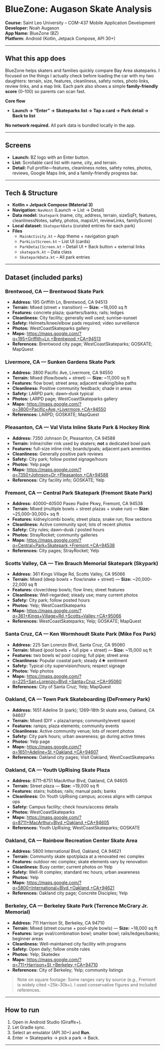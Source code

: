 # BlueZone: Augason Skate Analysis

**Course:** Saint Leo University – COM-437 Mobile Application Development  
**Developer:** Noah Augason  
**App Name:** BlueZone (BZ)  
**Platform:** Android (Kotlin, Jetpack Compose, API 30+)

---

## What this app does
BlueZone helps skaters and families quickly compare Bay Area skateparks. I focused on the things I actually check before loading the car with my two daughters: terrain, size, features, cleanliness, safety notes, photo links, review links, and a map link. Each park also shows a simple **family-friendly score** (0–100) so parents can scan fast.

**Core flow**
- **Launch → “Enter” → Skateparks list → Tap a card → Park detail → Back to list**

**No network required.** All park data is bundled locally in the app.

---

## Screens
- **Launch:** BZ logo with an Enter button.
- **List:** Scrollable card list with name, city, and terrain.
- **Detail:** Full profile—features, cleanliness notes, safety notes, photos, reviews, Google Maps link, and a family-friendly progress bar.

---

## Tech & Structure
- **Kotlin + Jetpack Compose (Material 3)**
- **Navigation:** `NavHost` (Launch → List → Detail)
- **Data model:** `Skatepark` (name, city, address, terrain, sizeSqFt, features, cleanlinessNotes, safety, photos, mapsUrl, reviewLinks, familyScore)
- **Local dataset:** `SkateparkData` (curated entries for each park)
- **Files**
  - `MainActivity.kt` – App theme + navigation graph
  - `ParkListScreen.kt` – List UI (cards)
  - `ParkDetailScreen.kt` – Detail UI + Back button + external links
  - `skatepark.kt` – Data class
  - `SkateparkData.kt` – All park entries

---

## Dataset (included parks)

### Brentwood, CA — **Brentwood Skate Park**
- **Address:** 195 Griffith Ln, Brentwood, CA 94513  
- **Terrain:** Mixed (street + transition) — **Size:** ~18,000 sq ft  
- **Features:** concrete plaza; quarters/banks; rails; ledges  
- **Cleanliness:** City facility; generally well used; sunrise–sunset  
- **Safety:** Helmets/knee/elbow pads required; video surveillance  
- **Photos:** WestCoastSkateparks gallery  
- **Maps:** https://maps.google.com/?q=195+Griffith+Ln,+Brentwood,+CA+94513  
- **References:** Brentwood city page; WestCoastSkateparks; GOSKATE; MapQuest

### Livermore, CA — **Sunken Gardens Skate Park**
- **Address:** 3800 Pacific Ave, Livermore, CA 94550  
- **Terrain:** Mixed (flow/bowls + street) — **Size:** ~11,000 sq ft  
- **Features:** flow bowl; street area; adjacent walking/bike paths  
- **Cleanliness:** Positive community feedback; shade in areas  
- **Safety:** LARPD park; dawn–dusk typical  
- **Photos:** LARPD page; WestCoastSkateparks gallery  
- **Maps:** https://maps.google.com/?q=3800+Pacific+Ave,+Livermore,+CA+94550  
- **References:** LARPD; GOSKATE; MapQuest

### Pleasanton, CA — **Val Vista Inline Skate Park & Hockey Rink**
- **Address:** 7350 Johnson Dr, Pleasanton, CA 94588  
- **Terrain:** Inline/roller rink used by skaters; **not** a dedicated bowl park  
- **Features:** full-size inline rink; boards/goals; adjacent park amenities  
- **Cleanliness:** Generally positive park reviews  
- **Safety:** City park; follow posted signage/hours  
- **Photos:** Yelp page  
- **Maps:** https://maps.google.com/?q=7350+Johnson+Dr,+Pleasanton,+CA+94588  
- **References:** City facility info; GOSKATE; Yelp

### Fremont, CA — **Central Park Skatepark (Fremont Skate Park)**
- **Address:** 40000–40500 Paseo Padre Pkwy, Fremont, CA 94538  
- **Terrain:** Mixed (multiple bowls + street plazas + snake run) — **Size:** ~25,000–30,000+ sq ft  
- **Features:** kidney/combi bowls; street plaza; snake run; flow sections  
- **Cleanliness:** Active community spot; lots of recent photos  
- **Safety:** City rules; dawn–dusk / posted hours  
- **Photos:** StrayRocket; community galleries  
- **Maps:** https://maps.google.com/?q=Central+Park+Skatepark,+Fremont,+CA+94538  
- **References:** City pages; StrayRocket; Yelp

### Scotts Valley, CA — **Tim Brauch Memorial Skatepark (Skypark)**
- **Address:** 361 Kings Village Rd, Scotts Valley, CA 95066  
- **Terrain:** Mixed (deep bowls + flow/snake + street) — **Size:** ~20,000–22,000 sq ft  
- **Features:** clover/deep bowls; flow lines; street features  
- **Cleanliness:** Well-regarded; steady use; many current photos  
- **Safety:** City park; follow posted hours  
- **Photos:** Yelp; WestCoastSkateparks  
- **Maps:** https://maps.google.com/?q=361+Kings+Village+Rd,+Scotts+Valley,+CA+95066  
- **References:** WestCoastSkateparks; Yelp; GOSKATE; MapQuest

### Santa Cruz, CA — **Ken Wormhoudt Skate Park (Mike Fox Park)**
- **Address:** 225 San Lorenzo Blvd, Santa Cruz, CA 95060  
- **Terrain:** Mixed (pool bowls + full pipe + street) — **Size:** ~15,000 sq ft  
- **Features:** two bowls w/ pool coping; full pipe; street area  
- **Cleanliness:** Popular coastal park; steady 4★ sentiment  
- **Safety:** Typical city supervision/hours; respect signage  
- **Photos:** Yelp photos  
- **Maps:** https://maps.google.com/?q=225+San+Lorenzo+Blvd,+Santa+Cruz,+CA+95060  
- **References:** City of Santa Cruz; Yelp; MapQuest

### Oakland, CA — **Town Park Skateboarding (DeFremery Park)**
- **Address:** 1651 Adeline St (park); 1269–18th St skate area, Oakland, CA 94607  
- **Terrain:** Mixed (DIY + plaza/ramps; community/event space)  
- **Features:** ramps; plaza elements; community events  
- **Cleanliness:** Active community venue; lots of recent photos  
- **Safety:** City park hours; urban awareness; go during active times  
- **Photos:** Yelp page  
- **Maps:** https://maps.google.com/?q=1651+Adeline+St,+Oakland,+CA+94607  
- **References:** Oakland city pages; Visit Oakland; WestCoastSkateparks

### Oakland, CA — **Youth UpRising Skate Plaza**
- **Address:** 8711–8751 MacArthur Blvd, Oakland, CA 94605  
- **Terrain:** Street plaza — **Size:** ~19,000 sq ft  
- **Features:** stairs; hubbas; rails; manual pads; banks  
- **Cleanliness:** On Youth UpRising campus; access aligns with campus ops  
- **Safety:** Campus facility; check hours/access details  
- **Photos:** WestCoastSkateparks  
- **Maps:** https://maps.google.com/?q=8711+MacArthur+Blvd,+Oakland,+CA+94605  
- **References:** Youth UpRising; WestCoastSkateparks; GOSKATE

### Oakland, CA — **Rainbow Recreation Center Skate Area**
- **Address:** 5800 International Blvd, Oakland, CA 94621  
- **Terrain:** Community skate spot/plaza at a renovated rec complex  
- **Features:** outdoor rec complex; skate elements vary by renovation  
- **Cleanliness:** Busy center; current photos on Yelp  
- **Safety:** Well-lit complex; standard rec hours; urban awareness  
- **Photos:** Yelp  
- **Maps:** https://maps.google.com/?q=5800+International+Blvd,+Oakland,+CA+94621  
- **References:** Oakland city page; Concrete Disciples; Yelp

### Berkeley, CA — **Berkeley Skate Park (Terrence McCrary Jr. Memorial)**
- **Address:** 711 Harrison St, Berkeley, CA 94710  
- **Terrain:** Mixed (street course + pool-style bowls) — **Size:** ~18,000 sq ft  
- **Features:** large oval/combination bowl; smaller bowl; rails/ledges/banks; beginner areas  
- **Cleanliness:** Well-maintained city facility with programs  
- **Safety:** Open daily; follow onsite rules  
- **Photos:** Yelp; Skatedex  
- **Maps:** https://maps.google.com/?q=711+Harrison+St,+Berkeley,+CA+94710  
- **References:** City of Berkeley; Yelp; community listings

> Note on square footage: Some ranges vary by source (e.g., Fremont is widely cited ~25k–30k+). I used conservative figures and included references.

---

## How to run
1. Open in Android Studio (Giraffe+).  
2. Let Gradle sync.  
3. Select an emulator (API 30+) and **Run**.  
4. Enter → Skateparks → pick a park → Back.

---
